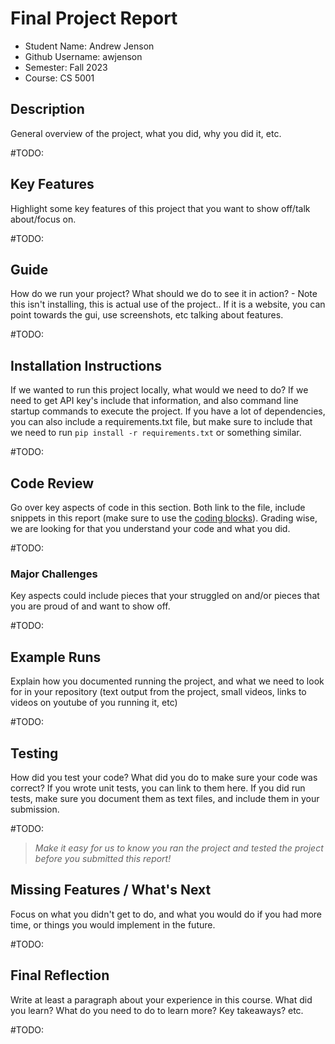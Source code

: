 # Final Project Report

* Student Name: Andrew Jenson
* Github Username: awjenson
* Semester: Fall 2023
* Course: CS 5001

## Description
General overview of the project, what you did, why you did it, etc.

#TODO: 

## Key Features
Highlight some key features of this project that you want to show off/talk about/focus on.

#TODO: 

## Guide
How do we run your project? What should we do to see it in action? - Note this isn't installing, this is actual use of the project.. If it is a website, you can point towards the gui, use screenshots, etc talking about features.

#TODO: 

## Installation Instructions
If we wanted to run this project locally, what would we need to do?  If we need to get API key's include that information, and also command line startup commands to execute the project. If you have a lot of dependencies, you can also include a requirements.txt file, but make sure to include that we need to run `pip install -r requirements.txt` or something similar.

#TODO: 

## Code Review
Go over key aspects of code in this section. Both link to the file, include snippets in this report (make sure to use the [coding blocks](https://github.com/adam-p/markdown-here/wiki/Markdown-Cheatsheet#code)).  Grading wise, we are looking for that you understand your code and what you did.

#TODO: 

### Major Challenges
Key aspects could include pieces that your struggled on and/or pieces that you are proud of and want to show off.

#TODO: 

## Example Runs
Explain how you documented running the project, and what we need to look for in your repository (text output from the project, small videos, links to videos on youtube of you running it, etc)

#TODO: 

## Testing
How did you test your code? What did you do to make sure your code was correct? If you wrote unit tests, you can link to them here. If you did run tests, make sure you document them as text files, and include them in your submission.

#TODO: 

> _Make it easy for us to know you *ran the project* and *tested the project* before you submitted this report!_


## Missing Features / What's Next
Focus on what you didn't get to do, and what you would do if you had more time, or things you would implement in the future.

#TODO: 

## Final Reflection
Write at least a paragraph about your experience in this course. What did you learn? What do you need to do to learn more? Key takeaways? etc.

#TODO: 
